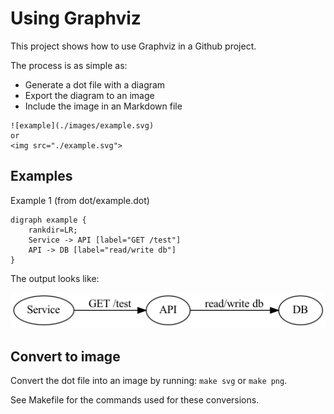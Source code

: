 # Using Graphviz

This project shows how to use Graphviz in a Github project.

The process is as simple as:
* Generate a dot file with a diagram
* Export the diagram to an image
* Include the image in an Markdown file
```
![example](./images/example.svg)
or
<img src="./example.svg">
```

## Examples

Example 1 (from dot/example.dot)

```
digraph example {
    rankdir=LR;
    Service -> API [label="GET /test"]
    API -> DB [label="read/write db"]
}
```

The output looks like:

![example](./images/example.png)

## Convert to image

Convert the dot file into an image by running:
`make svg` or `make png`. 

See Makefile for the commands used for these conversions.
